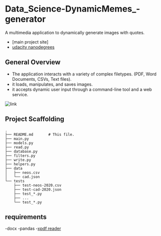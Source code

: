# Data_Science-DynamicMemes_-generator

A multimedia application to dynamically generate images with quotes.

* [main project site]
* [udacity nanodegrees](https://www.udacity.com/)


## General Overview

- The application interacts with a variety of complex filetypes. (PDF, Word Documents, CSVs, Text files).
- it loads, manipulates, and saves images.
- it accepts dynamic user input through a command-line tool and a web service. 

![link](https://upload.wikimedia.org/wikipedia/commons/3/39/Strategy_Pattern_in_UML.png)

## Project Scaffolding

```
.
├── README.md       # This file.
├── main.py
├── models.py       
├── read.py         
├── database.py     
├── filters.py      
├── write.py        
├── helpers.py
├── data
│   ├── neos.csv
│   └── cad.json
└── tests
    ├── test-neos-2020.csv
    ├── test-cad-2020.json
    ├── test_*.py
    ├── ...
    └── test_*.py
```

## requirements
-docx
-pandas
-[xpdf reader](https://www.xpdfreader.com/download.html) 
